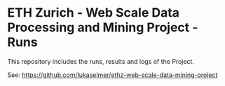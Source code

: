 # ETH Zurich - Web Scale Data Processing and Mining Project - Runs

This repository includes the runs, results and logs of the Project.

See: https://github.com/lukaselmer/ethz-web-scale-data-mining-project
